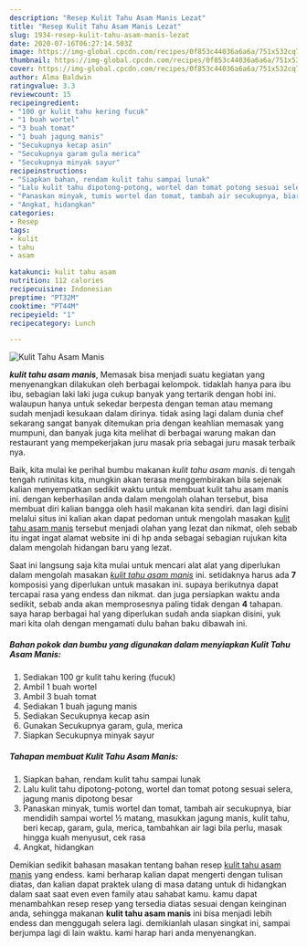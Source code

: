 ```yaml
---
description: "Resep Kulit Tahu Asam Manis Lezat"
title: "Resep Kulit Tahu Asam Manis Lezat"
slug: 1934-resep-kulit-tahu-asam-manis-lezat
date: 2020-07-16T06:27:14.503Z
image: https://img-global.cpcdn.com/recipes/0f853c44036a6a6a/751x532cq70/kulit-tahu-asam-manis-foto-resep-utama.jpg
thumbnail: https://img-global.cpcdn.com/recipes/0f853c44036a6a6a/751x532cq70/kulit-tahu-asam-manis-foto-resep-utama.jpg
cover: https://img-global.cpcdn.com/recipes/0f853c44036a6a6a/751x532cq70/kulit-tahu-asam-manis-foto-resep-utama.jpg
author: Alma Baldwin
ratingvalue: 3.3
reviewcount: 15
recipeingredient:
- "100 gr kulit tahu kering fucuk"
- "1 buah wortel"
- "3 buah tomat"
- "1 buah jagung manis"
- "Secukupnya kecap asin"
- "Secukupnya garam gula merica"
- "Secukupnya minyak sayur"
recipeinstructions:
- "Siapkan bahan, rendam kulit tahu sampai lunak"
- "Lalu kulit tahu dipotong-potong, wortel dan tomat potong sesuai selera, jagung manis dipotong besar"
- "Panaskan minyak, tumis wortel dan tomat, tambah air secukupnya, biar mendidih sampai wortel ½ matang, masukkan jagung manis, kulit tahu, beri kecap, garam, gula, merica, tambahkan air lagi bila perlu, masak hingga kuah menyusut, cek rasa"
- "Angkat, hidangkan"
categories:
- Resep
tags:
- kulit
- tahu
- asam

katakunci: kulit tahu asam 
nutrition: 112 calories
recipecuisine: Indonesian
preptime: "PT32M"
cooktime: "PT44M"
recipeyield: "1"
recipecategory: Lunch

---
```



![Kulit Tahu Asam Manis](https://img-global.cpcdn.com/recipes/0f853c44036a6a6a/751x532cq70/kulit-tahu-asam-manis-foto-resep-utama.jpg)

<b><i>kulit tahu asam manis</i></b>, Memasak bisa menjadi suatu kegiatan yang menyenangkan dilakukan oleh berbagai kelompok. tidaklah hanya para ibu ibu, sebagian laki laki juga cukup banyak yang tertarik dengan hobi ini. walaupun hanya untuk sekedar berpesta dengan teman atau memang sudah menjadi kesukaan dalam dirinya. tidak asing lagi dalam dunia chef sekarang sangat banyak ditemukan pria dengan keahlian memasak yang mumpuni, dan banyak juga kita melihat di berbagai warung makan dan restaurant yang mempekerjakan juru masak pria sebagai juru masak terbaik nya.



Baik, kita mulai ke perihal bumbu makanan <i>kulit tahu asam manis</i>. di tengah tengah rutinitas kita, mungkin akan terasa menggembirakan bila sejenak kalian menyempatkan sedikit waktu untuk membuat kulit tahu asam manis ini. dengan keberhasilan anda dalam mengolah olahan tersebut, bisa membuat diri kalian bangga oleh hasil makanan kita sendiri. dan lagi disini melalui situs ini kalian akan dapat pedoman untuk mengolah masakan <u>kulit tahu asam manis</u> tersebut menjadi olahan yang lezat dan nikmat, oleh sebab itu ingat ingat alamat website ini di hp anda sebagai sebagian rujukan kita dalam mengolah hidangan baru yang lezat.


Saat ini langsung saja kita mulai untuk mencari alat alat yang diperlukan dalam mengolah masakan <u><i>kulit tahu asam manis</i></u> ini. setidaknya harus ada <b>7</b> komposisi yang diperlukan untuk masakan ini. supaya berikutnya dapat tercapai rasa yang endess dan nikmat. dan juga persiapkan waktu anda sedikit, sebab anda akan memprosesnya paling tidak dengan <b>4</b> tahapan. saya harap berbagai hal yang diperlukan sudah anda siapkan disini, yuk mari kita olah dengan mengamati dulu bahan baku dibawah ini.

<!--inarticleads1-->

##### Bahan pokok dan bumbu yang digunakan dalam menyiapkan Kulit Tahu Asam Manis:

1. Sediakan 100 gr kulit tahu kering (fucuk)
1. Ambil 1 buah wortel
1. Ambil 3 buah tomat
1. Sediakan 1 buah jagung manis
1. Sediakan Secukupnya kecap asin
1. Gunakan Secukupnya garam, gula, merica
1. Siapkan Secukupnya minyak sayur




<!--inarticleads2-->

##### Tahapan membuat Kulit Tahu Asam Manis:

1. Siapkan bahan, rendam kulit tahu sampai lunak
1. Lalu kulit tahu dipotong-potong, wortel dan tomat potong sesuai selera, jagung manis dipotong besar
1. Panaskan minyak, tumis wortel dan tomat, tambah air secukupnya, biar mendidih sampai wortel ½ matang, masukkan jagung manis, kulit tahu, beri kecap, garam, gula, merica, tambahkan air lagi bila perlu, masak hingga kuah menyusut, cek rasa
1. Angkat, hidangkan




Demikian sedikit bahasan masakan tentang bahan resep <u>kulit tahu asam manis</u> yang endess. kami berharap kalian dapat mengerti dengan tulisan diatas, dan kalian dapat praktek ulang di masa datang untuk di hidangkan dalam saat saat even even family atau sahabat kamu. kamu dapat menambahkan resep resep yang tersedia diatas sesuai dengan keinginan anda, sehingga makanan <b>kulit tahu asam manis</b> ini bisa menjadi lebih endess dan menggugah selera lagi. demikianlah ulasan singkat ini, sampai berjumpa lagi di lain waktu. kami harap hari anda menyenangkan.
